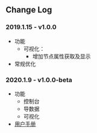 ## Change Log
### 2019.1.15 - v1.0.0
- 功能
  - 可视化：
    - 增加节点属性获取及显示
- 常规优化

### 2020.1.9 - v1.0.0-beta
- 功能
  - 控制台
  - 导数据
  - 可视化
- [用户手册](../docs/nebula-graph-studio-user-guide.md)